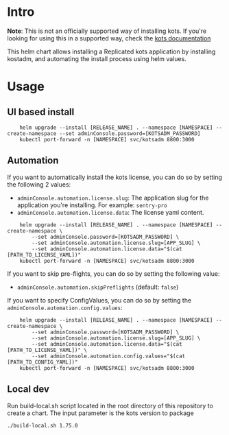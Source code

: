 # Intro

**Note**: This is not an officially supported way of installing kots. If you're looking for using this in a supported way, check the [kots documentation](https://kots.io/kotsadm/installing/installing-a-kots-app/)


This helm chart allows installing a Replicated kots application by installing kostadm, and automating the install process using helm values.



# Usage

## UI based install 

```shell
    helm upgrade --install [RELEASE_NAME] . --namespace [NAMESPACE] --create-namespace --set adminConsole.password=[KOTSADM_PASSWORD]
    kubectl port-forward -n [NAMESPACE] svc/kotsadm 8800:3000
```

## Automation

If you want to automatically install the kots license, you can do so by setting the following 2 values:

* `adminConsole.automation.license.slug`: The application slug for the application you're installing. For example: `sentry-pro`
* `adminConsole.automation.license.data`: The license yaml content.

```shell
    helm upgrade --install [RELEASE_NAME] . --namespace [NAMESPACE] --create-namespace \
        --set adminConsole.password=[KOTSADM_PASSWORD] \
        --set adminConsole.automation.license.slug=[APP_SLUG] \
        --set adminConsole.automation.license.data="$(cat [PATH_TO_LICENSE_YAML])"
    kubectl port-forward -n [NAMESPACE] svc/kotsadm 8800:3000
```

If you want to skip pre-flights, you can do so by setting the following value:
* `adminConsole.automation.skipPreflights` (default: `false`)

If you want to specify ConfigValues, you can do so by setting the `adminConsole.automation.config.values`:

```shell
    helm upgrade --install [RELEASE_NAME] . --namespace [NAMESPACE] --create-namespace \
        --set adminConsole.password=[KOTSADM_PASSWORD] \
        --set adminConsole.automation.license.slug=[APP_SLUG] \
        --set adminConsole.automation.license.data="$(cat [PATH_TO_LICENSE_YAML])" \
        --set adminConsole.automation.config.values="$(cat [PATH_TO_CONFIG_YAML])"
    kubectl port-forward -n [NAMESPACE] svc/kotsadm 8800:3000
```

## Local dev

Run build-local.sh script located in the root directory of this repository to create a chart.
The input parameter is the kots version to package

```
./build-local.sh 1.75.0
```